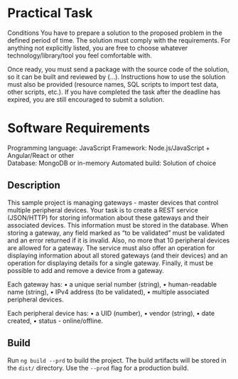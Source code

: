 # Practical Task

Conditions
You have to prepare a solution to the proposed problem in the defined period of time. The solution must comply with the requirements. For anything not explicitly listed, you are free to choose whatever technology/library/tool you feel comfortable with. 

Once ready, you must send a package with the source code of the solution, so it can be built and reviewed by (...). Instructions how to use the solution must also be provided (resource names, SQL scripts to import test data, other scripts, etc.).
If you have completed the task after the deadline has expired, you are still encouraged to submit a solution.

# Software Requirements

Programming language: JavaScript 
Framework: Node.js/JavaScript + Angular/React or other  
Database: MongoDB or in-memory
Automated build: Solution of choice 

## Description

This sample project is managing gateways - master devices that control multiple peripheral devices. 
Your task is to create a REST service (JSON/HTTP) for storing information about these gateways and their associated devices. This information must be stored in the database. 
When storing a gateway, any field marked as “to be validated” must be validated and an error returned if it is invalid. Also, no more that 10 peripheral devices are allowed for a gateway.
The service must also offer an operation for displaying information about all stored gateways (and their devices) and an operation for displaying details for a single gateway. Finally, it must be possible to add and remove a device from a gateway.

Each gateway has:
•	a unique serial number (string), 
•	human-readable name (string),
•	IPv4 address (to be validated),
•	multiple associated peripheral devices. 

Each peripheral device has:
•	a UID (number),
•	vendor (string),
•	date created,
•	status - online/offline.
## Build

Run `ng build --prd` to build the project. The build artifacts will be stored in the `dist/` directory. Use the `--prod` flag for a production build.